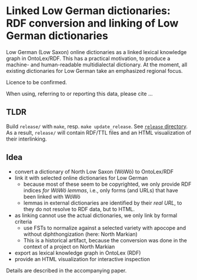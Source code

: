# Linked Low German dictionaries: RDF conversion and linking of Low German dictionaries

Low German (Low Saxon) online dictionaries as a linked lexical knowledge graph in OntoLex/RDF.
This has a practical motivation, to produce a machine- and human-readable multidialectal dictionary. At the moment, all existing dictionaries for Low German take an emphasized regional focus.

Licence to be confirmed.

When using, referring to or reporting this data, please cite ...

## TLDR

Build `release/` with `make`, resp. `make update_release`. See [`release` directory](release/).
As a result, `release/` will contain RDF/TTL files and an HTML visualization of their interlinking.

## Idea

- convert a dictionary of North Low Saxon (WöWö) to OntoLex/RDF
- link it with selected online dictionaries for Low German
	- because most of these seem to be copyrighted, we only provide RDF indices *for WöWö lemmas*, i.e., only forms (and URLs) that have been linked with WöWö
	- lemmas in external dictionaries are identified by their *real URL*, to they do not resolve to RDF data, but to HTML.
- as linking cannot use the actual dictionaries, we only link by formal criteria
	- use FSTs to normalize against a selected variety with apocope and without diphthongization (here: North Markian)
	- This is a historical artifact, because the conversion was done in the context of a project on North Markian
- export as lexical knowledge graph in OntoLex (RDF)
- provide an HTML visualization for interactive inspection

Details are described in the accompanying paper.
